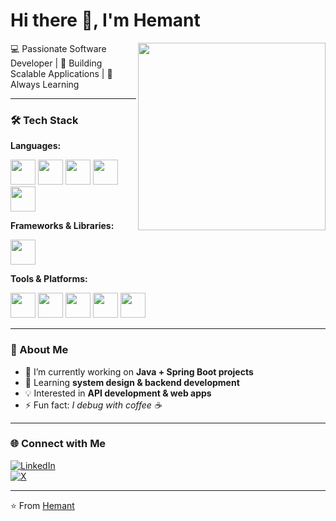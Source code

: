 # Hi there 👋, I'm Hemant  

<img align="right" src="https://raw.githubusercontent.com/rajput2107/rajput2107/master/Assets/Developer.gif" width="300"/>  

💻 Passionate Software Developer | 🚀 Building Scalable Applications | 🌱 Always Learning  

---

### 🛠️ Tech Stack  

**Languages:**  
<p>
  <img src="https://cdn.jsdelivr.net/gh/devicons/devicon/icons/cplusplus/cplusplus-original.svg" width="40"/> 
  <img src="https://cdn.jsdelivr.net/gh/devicons/devicon/icons/java/java-original.svg" width="40"/> 
  <img src="https://cdn.jsdelivr.net/gh/devicons/devicon/icons/html5/html5-original.svg" width="40"/> 
  <img src="https://cdn.jsdelivr.net/gh/devicons/devicon/icons/css3/css3-original.svg" width="40"/> 
  <img src="https://cdn.jsdelivr.net/gh/devicons/devicon/icons/javascript/javascript-original.svg" width="40"/> 
</p>  

**Frameworks & Libraries:**  
<p>
  <img src="https://cdn.jsdelivr.net/gh/devicons/devicon/icons/spring/spring-original.svg" width="40"/>  
</p>  

**Tools & Platforms:**  
<p>
  <img src="https://cdn.jsdelivr.net/gh/devicons/devicon/icons/vscode/vscode-original.svg" width="40"/> 
  <img src="https://cdn.jsdelivr.net/gh/devicons/devicon/icons/intellij/intellij-original.svg" width="40"/> 
  <img src="https://www.vectorlogo.zone/logos/getpostman/getpostman-icon.svg" width="40"/> 
  <img src="https://cdn.jsdelivr.net/gh/devicons/devicon/icons/git/git-original.svg" width="40"/> 
  <img src="https://cdn.jsdelivr.net/gh/devicons/devicon/icons/github/github-original.svg" width="40"/> 
</p>  

---

### 🌟 About Me  
- 🔭 I’m currently working on **Java + Spring Boot projects**  
- 🌱 Learning **system design & backend development**  
- 💡 Interested in **API development & web apps**  
- ⚡ Fun fact: *I debug with coffee ☕*  

---

### 🌐 Connect with Me  
[![LinkedIn](https://img.shields.io/badge/LinkedIn-blue?style=for-the-badge&logo=linkedin)](https://www.linkedin.com/in/hemant-singh-a2aaa7208/)  
[![X](https://img.shields.io/badge/X-black?style=for-the-badge&logo=x)](https://x.com/simply_hemant_)  

---
⭐️ From [Hemant](https://github.com/YourGitHubUsername)
